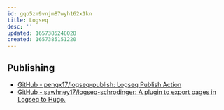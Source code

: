 ```yaml
---
id: gqo5zm9vnjm87wyh162x1kn
title: Logseq
desc: ''
updated: 1657385248028
created: 1657385151220
---
```


## Publishing

* [GitHub - pengx17/logseq-publish: Logseq Publish Action](https://github.com/pengx17/logseq-publish)
* [GitHub - sawhney17/logseq-schrodinger: A plugin to export pages in Logseq to Hugo.](https://github.com/sawhney17/logseq-schrodinger)